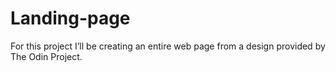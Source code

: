 # Landing-page

For this project I’ll be creating an entire web page from a design provided by The Odin Project.